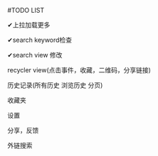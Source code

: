 #TODO LIST

✔上拉加载更多

✔search keyword检查

✔search view 修改

recycler view(点击事件，收藏，二维码，分享链接)

历史记录(所有历史 浏览历史 分页)

收藏夹

设置

分享，反馈


外链搜索